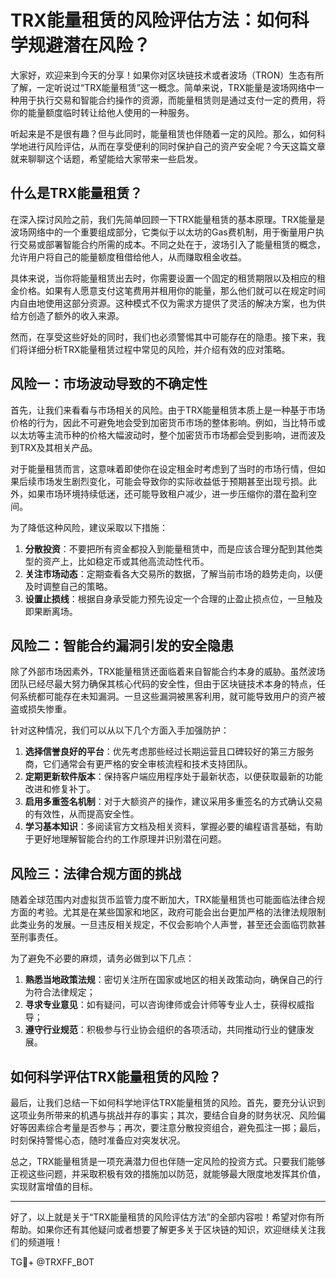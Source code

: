 # TRX能量租赁的风险评估方法：如何科学规避潜在风险？

大家好，欢迎来到今天的分享！如果你对区块链技术或者波场（TRON）生态有所了解，一定听说过“TRX能量租赁”这一概念。简单来说，TRX能量是波场网络中一种用于执行交易和智能合约操作的资源，而能量租赁则是通过支付一定的费用，将你的能量额度临时转让给他人使用的一种服务。

听起来是不是很有趣？但与此同时，能量租赁也伴随着一定的风险。那么，如何科学地进行风险评估，从而在享受便利的同时保护自己的资产安全呢？今天这篇文章就来聊聊这个话题，希望能给大家带来一些启发。

## 什么是TRX能量租赁？

在深入探讨风险之前，我们先简单回顾一下TRX能量租赁的基本原理。TRX能量是波场网络中的一个重要组成部分，它类似于以太坊的Gas费机制，用于衡量用户执行交易或部署智能合约所需的成本。不同之处在于，波场引入了能量租赁的概念，允许用户将自己的能量额度租借给他人，从而赚取租金收益。

具体来说，当你将能量租赁出去时，你需要设置一个固定的租赁期限以及相应的租金价格。如果有人愿意支付这笔费用并租用你的能量，那么他们就可以在规定时间内自由地使用这部分资源。这种模式不仅为需求方提供了灵活的解决方案，也为供给方创造了额外的收入来源。

然而，在享受这些好处的同时，我们也必须警惕其中可能存在的隐患。接下来，我们将详细分析TRX能量租赁过程中常见的风险，并介绍有效的应对策略。

## 风险一：市场波动导致的不确定性

首先，让我们来看看与市场相关的风险。由于TRX能量租赁本质上是一种基于市场价格的行为，因此不可避免地会受到加密货币市场的整体影响。例如，当比特币或以太坊等主流币种的价格大幅波动时，整个加密货币市场都会受到影响，进而波及到TRX及其相关产品。

对于能量租赁而言，这意味着即使你在设定租金时考虑到了当时的市场行情，但如果后续市场发生剧烈变化，可能会导致你的实际收益低于预期甚至出现亏损。此外，如果市场环境持续低迷，还可能导致租户减少，进一步压缩你的潜在盈利空间。

为了降低这种风险，建议采取以下措施：

1. **分散投资**：不要把所有资金都投入到能量租赁中，而是应该合理分配到其他类型的资产上，比如稳定币或其他高流动性代币。
2. **关注市场动态**：定期查看各大交易所的数据，了解当前市场的趋势走向，以便及时调整自己的策略。
3. **设置止损线**：根据自身承受能力预先设定一个合理的止盈止损点位，一旦触及即果断离场。

## 风险二：智能合约漏洞引发的安全隐患

除了外部市场因素外，TRX能量租赁还面临着来自智能合约本身的威胁。虽然波场团队已经尽最大努力确保其核心代码的安全性，但由于区块链技术本身的特点，任何系统都可能存在未知漏洞。一旦这些漏洞被黑客利用，就可能导致用户的资产被盗或损失惨重。

针对这种情况，我们可以从以下几个方面入手加强防护：

1. **选择信誉良好的平台**：优先考虑那些经过长期运营且口碑较好的第三方服务商，它们通常会有更严格的安全审核流程和技术支持团队。
2. **定期更新软件版本**：保持客户端应用程序处于最新状态，以便获取最新的功能改进和修复补丁。
3. **启用多重签名机制**：对于大额资产的操作，建议采用多重签名的方式确认交易的有效性，从而提高安全性。
4. **学习基本知识**：多阅读官方文档及相关资料，掌握必要的编程语言基础，有助于更好地理解智能合约的工作原理并识别潜在问题。

## 风险三：法律合规方面的挑战

随着全球范围内对虚拟货币监管力度不断加大，TRX能量租赁也可能面临法律合规方面的考验。尤其是在某些国家和地区，政府可能会出台更加严格的法律法规限制此类业务的发展。一旦违反相关规定，不仅会影响个人声誉，甚至还会面临罚款甚至刑事责任。

为了避免不必要的麻烦，请务必做到以下几点：

1. **熟悉当地政策法规**：密切关注所在国家或地区的相关政策动向，确保自己的行为符合法律规定；
2. **寻求专业意见**：如有疑问，可以咨询律师或会计师等专业人士，获得权威指导；
3. **遵守行业规范**：积极参与行业协会组织的各项活动，共同推动行业的健康发展。

## 如何科学评估TRX能量租赁的风险？

最后，让我们总结一下如何科学地评估TRX能量租赁的风险。首先，要充分认识到这项业务所带来的机遇与挑战并存的事实；其次，要结合自身的财务状况、风险偏好等因素综合考量是否参与；再次，要注意分散投资组合，避免孤注一掷；最后，时刻保持警惕心态，随时准备应对突发状况。

总之，TRX能量租赁是一项充满潜力但也伴随一定风险的投资方式。只要我们能够正视这些问题，并采取积极有效的措施加以防范，就能够最大限度地发挥其价值，实现财富增值的目标。

---

好了，以上就是关于“TRX能量租赁的风险评估方法”的全部内容啦！希望对你有所帮助。如果你还有其他疑问或者想要了解更多关于区块链的知识，欢迎继续关注我们的频道哦！

TG💪+ @TRXFF_BOT